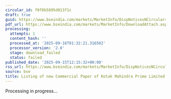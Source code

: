 ```yaml
---
circular_id: f0f8b5895d013f1c
draft: true
guid: https://www.bseindia.com/markets/MarketInfo/DispNoticesNCirculars.aspx?Noticeid={F4F0550D-F884-45B8-AB8C-D72E0E49E587}&noticeno=20250915-42&dt=09/15/2025&icount=42&totcount=81&flag=0
pdf_url: https://www.bseindia.com/markets/MarketInfo/DownloadAttach.aspx?id=20250915-42&attachedId=
processing:
  attempts: 1
  content_hash: ''
  processed_at: '2025-09-16T01:32:21.316502'
  processor_version: '2.0'
  stage: download_failed
  status: failed
published_date: '2025-09-15T12:15:32+00:00'
rss_url: https://www.bseindia.com/markets/MarketInfo/DispNoticesNCirculars.aspx?Noticeid={F4F0550D-F884-45B8-AB8C-D72E0E49E587}&noticeno=20250915-42&dt=09/15/2025&icount=42&totcount=81&flag=0
source: bse
title: Listing of new Commercial Paper of Kotak Mahindra Prime Limited
---
```


Processing in progress...